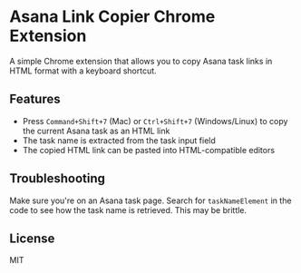 # Asana Link Copier Chrome Extension

A simple Chrome extension that allows you to copy Asana task links in HTML format with a keyboard shortcut.

## Features

- Press `Command+Shift+7` (Mac) or `Ctrl+Shift+7` (Windows/Linux) to copy the current Asana task as an HTML link
- The task name is extracted from the task input field
- The copied HTML link can be pasted into HTML-compatible editors

## Troubleshooting

Make sure you're on an Asana task page. Search for `taskNameElement` in the code to see how the task name is retrieved. This may be brittle.

## License

MIT

